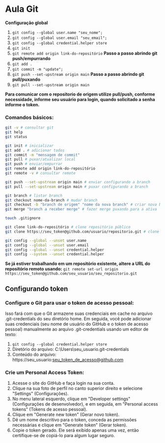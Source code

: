 # Aula Git

**Configuração global**
 1. ``git config --global user.name "seu_nome";``
 2. ``git config --global user.email "seu_email";``
 3. ``git config --global credential.helper store``
 4. ``git init``
 5. ``git remote add origin link-do-repositório``
**Passo a passo abrindo git push/empurrando**
 6. ``git add .``
 7. ``git commit -m "update";``
 8. ``git push --set-upstream origin main``
**Passo a passo abrindo git pull/puxando**
 6. ``git pull --set-upstream origin main``

**Para comunicar com o repositorio de origem utilize pull/push, conforme necessidade, informe seu usuário para login, quando solicitado a senha informe o token.**

### Comandos básicos:
```bash
git -v # consultar git
git help
git status

git init # inicializar
git add . # adicionar todos
git commit -m "mensagem de commit"
git pull # puxar/atualizar local
git push # enviar/empurrar
git remote add origin link-do-repositório
git remote -v # consultar remote

git push --set-upstream origin main # enviar configurando a branch
git pull --set-upstream origin main # puxar configurando a branch

git branch # listar branch
git checkout nome-da-branch # mudar branch
git checkout -b "branch de origem" "nome da nova branch" # criar nova branch
git merge "branch a receber merge" # fazer merge puxando para a ativa

touch .gitignore

git clone link-do-repositório # clone repositório público
git clone https://seu_token@github.com/usuario/repositorio.git # clone repositório privado

git config --global --unset user.name
git config --global --unset user.email
git config --global --unset credential.helper
git config --system --unset credential.helper
```

**Se já estiver trabalhando em um repositório existente, altere a URL do repositório remoto usando:**
``git remote set-url origin https://seu_token@github.com/seu_usuario/seu_repositorio.git``

## Configurando token

### Configure o Git para usar o token de acesso pessoal:
Isso fará com que o Git armazene suas credenciais em cache no arquivo .git-credentials do seu diretório home. Em seguida, você pode adicionar suas credenciais (seu nome de usuário do GitHub e o token de acesso pessoal) manualmente ao arquivo .git-credentials usando um editor de texto:
 1. ``git config --global credential.helper store``
 2. Diretório do arquivo: C:\Users\seu_usuario\.git-credentials 
 3. Conteúdo do arquivo: https://seu_usuario:seu_token_de_acesso@github.com

### Crie um Personal Access Token:
 1. Acesse o site do GitHub e faça login na sua conta.
 2. Clique na sua foto de perfil no canto superior direito e selecione "Settings" (Configurações).
 3. No menu lateral esquerdo, clique em "Developer settings" (Configurações de desenvolvedor), e em seguida, em "Personal access tokens" (Tokens de acesso pessoal).
 4. Clique em "Generate new token" (Gerar novo token).
 5. Dê um nome descritivo para o token, conceda as permissões necessárias e clique em "Generate token" (Gerar token).
 6. Copie o token gerado. Ele será exibido apenas uma vez, então certifique-se de copiá-lo para algum lugar seguro.